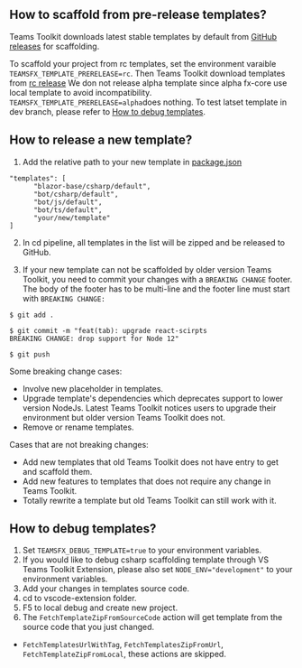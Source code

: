 ## How to scaffold from pre-release templates?

Teams Toolkit downloads latest stable templates by default from [GitHub releases](https://github.com/OfficeDev/TeamsFx/releases) for scaffolding.

To scaffold your project from rc templates, set the environment varaible `TEAMSFX_TEMPLATE_PRERELEASE=rc`. Then Teams Toolkit download templates from [rc release](https://github.com/OfficeDev/TeamsFx/releases/tag/templates%400.0.0-rc)
We don not release alpha template since alpha fx-core use local template to avoid incompatibility. `TEAMSFX_TEMPLATE_PRERELEASE=alpha`does nothing.
To test latset template in dev branch, please refer to [How to debug templates](#how-to-debug-templates).

## How to release a new template?

1. Add the relative path to your new template in [package.json](https://github.com/OfficeDev/TeamsFx/blob/dev/templates/package.json)
  ```
  "templates": [
        "blazor-base/csharp/default",
        "bot/csharp/default",
        "bot/js/default",
        "bot/ts/default",
        "your/new/template"
  ]
  ```
2. In cd pipeline, all templates in the list will be zipped and be released to GitHub.

3. If your new template can not be scaffolded by older version Teams Toolkit, you need to commit your changes with a `BREAKING CHANGE` footer. The body of the footer has to be multi-line and the footer line must start with `BREAKING CHANGE:`
```
$ git add .

$ git commit -m "feat(tab): upgrade react-scirpts
BREAKING CHANGE: drop support for Node 12"

$ git push
```

Some breaking change cases:

* Involve new placeholder in templates.
* Upgrade template's dependencies which deprecates support to lower version NodeJs. Latest Teams Toolkit notices users to upgrade their environment but older version Teams Toolkit does not.
* Remove or rename templates.

Cases that are not breaking changes:

* Add new templates that old Teams Toolkit does not have entry to get and scaffold them.
* Add new features to templates that does not require any change in Teams Toolkit.
* Totally rewrite a template but old Teams Toolkit can still work with it.

## How to debug templates?

1. Set `TEAMSFX_DEBUG_TEMPLATE=true` to your environment variables.
2. If you would like to debug csharp scaffolding template through VS Teams Toolkit Extension, please also set `NODE_ENV="development"` to your environment variables.
3. Add your changes in templates source code.
4. cd to vscode-extension folder.
5. F5 to local debug and create new project.
6. The `FetchTemplateZipFromSourceCode` action will get template from the source code that you just changed.

* `FetchTemplatesUrlWithTag`, `FetchTemplatesZipFromUrl`, `FetchTemplateZipFromLocal`, these actions are skipped.
